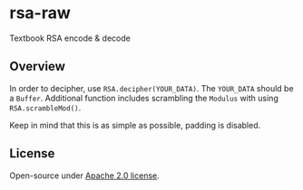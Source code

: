 # rsa-raw
Textbook RSA encode &amp; decode

## Overview
In order to decipher, use `RSA.decipher(YOUR_DATA)`. The `YOUR_DATA` should be a `Buffer`. Additional function includes scrambling the `Modulus` with using `RSA.scrambleMod()`.

Keep in mind that this is as simple as possible, padding is disabled.

## License
Open-source under [Apache 2.0 license](https://www.apache.org/licenses/LICENSE-2.0).
